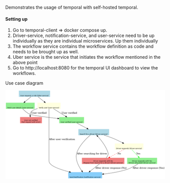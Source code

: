 Demonstrates the usage of temporal with self-hosted temporal.


#### Setting up

1. Go to temporal-client => docker compose up.
2. Driver-service, notification-service, and user-service need to be up individually as they are individual microservices. Up them individually
3. The workflow service contains the workflow definition as code and needs to be brought up as well. 
4. Uber service is the service that initiates the workflow mentioned in the above point
5. Go to http://localhost:8080 for the temporal UI dashboard to view the workflows.


Use case diagram

![1756351683396](images/README/1756351683396.png)

